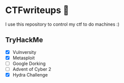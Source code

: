# CTFwriteups 📝

I use this repository to control my ctf to do machines :)

## TryHackMe

- [x] Vulnversity
- [x] Metasploit
- [ ] Google Dorking
- [ ] Advent of Cyber 2
- [x] Hydra Challenge
